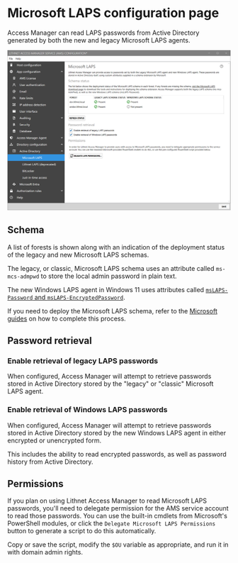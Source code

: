 # Microsoft LAPS configuration page

Access Manager can read LAPS passwords from Active Directory generated by both the new and legacy Microsoft LAPS agents.

![](../../images/ui-page-directory-configuration-active-directory-microsoft-laps.png)

## Schema

A list of forests is shown along with an indication of the deployment status of the legacy and new Microsoft LAPS schemas.

The legacy, or classic, Microsoft LAPS schema uses an attribute called `ms-mcs-admpwd` to store the local admin password in plain text.

The new Windows LAPS agent in Windows 11 uses attributes called [`msLAPS-Password` and `msLAPS-EncryptedPassword`](https://learn.microsoft.com/en-us/windows-server/identity/laps/laps-technical-reference).

If you need to deploy the Microsoft LAPS schema, refer to the [Microsoft guides](https://aka.ms/laps) on how to complete this process.

## Password retrieval

### Enable retrieval of legacy LAPS passwords

When configured, Access Manager will attempt to retrieve passwords stored in Active Directory stored by the "legacy" or "classic" Microsoft LAPS agent.

### Enable retrieval of Windows LAPS passwords

When configured, Access Manager will attempt to retrieve passwords stored in Active Directory stored by the new Windows LAPS agent in either encrypted or unencrypted form.

This includes the ability to read encrypted passwords, as well as password history from Active Directory.

## Permissions

If you plan on using Lithnet Access Manager to read Microsoft LAPS passwords, you'll need to delegate permission for the AMS service account to read those passwords. You can use the built-in cmdlets from Microsoft's PowerShell modules, or click the `Delegate Microsoft LAPS Permissions` button to generate a script to do this automatically.

Copy or save the script, modify the `$OU` variable as appropriate, and run it in with domain admin rights.
